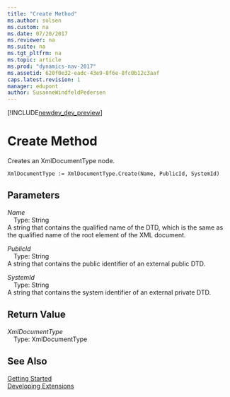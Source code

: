 ```yaml
---
title: "Create Method"
ms.author: solsen
ms.custom: na
ms.date: 07/20/2017
ms.reviewer: na
ms.suite: na
ms.tgt_pltfrm: na
ms.topic: article
ms.prod: "dynamics-nav-2017"
ms.assetid: 620f0e32-eadc-43e9-8f6e-8fc0b12c3aaf
caps.latest.revision: 1
manager: edupont
author: SusanneWindfeldPedersen
---
```


[!INCLUDE[newdev_dev_preview](../includes/newdev_dev_preview.md)]

# Create Method
Creates an XmlDocumentType node.  
```  
XmlDocumentType := XmlDocumentType.Create(Name, PublicId, SystemId)  
```  
## Parameters
*Name*    
&emsp;Type: String  
A string that contains the qualified name of the DTD, which is the same as the qualified name of the root element of the XML document.  
  
*PublicId*    
&emsp;Type: String  
A string that contains the public identifier of an external public DTD.  
  
*SystemId*    
&emsp;Type: String  
A string that contains the system identifier of an external private DTD.  
  
## Return Value
*XmlDocumentType*  
&emsp;Type: XmlDocumentType  
  
## See Also
[Getting Started](../devenv-get-started.md)  
[Developing Extensions](../devenv-dev-overview.md)  
